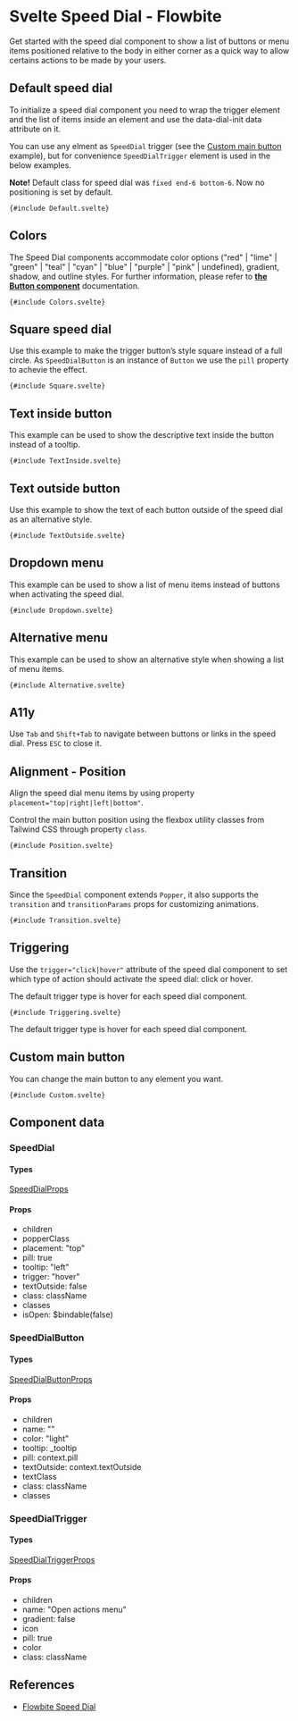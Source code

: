 # Svelte Speed Dial - Flowbite


<script lang="ts">
  import { CompoAttributesViewer, GitHubCompoLinks, toKebabCase } from '../../utils'
  import { P, A, Alert } from '$lib'  
  const dirName = toKebabCase(component_title)
</script>

Get started with the speed dial component to show a list of buttons or menu items positioned relative to the body in either corner as a quick way to allow certains actions to be made by your users.

## Default speed dial

To initialize a speed dial component you need to wrap the trigger element and the list of items inside an element and use the data-dial-init data attribute on it.

You can use any elment as `SpeedDial` trigger (see the [Custom main button](#custom-main-button) example), but for convenience `SpeedDialTrigger` element is used in the below examples.

<Alert>

**Note!** Default class for speed dial was `fixed end-6 bottom-6`. Now no positioning is set by default.

</Alert>

```svelte
{#include Default.svelte}
```

## Colors

The Speed Dial components accommodate color options ("red" | "lime" | "green" | "teal" | "cyan" | "blue" | "purple" | "pink" | undefined), gradient, shadow, and outline styles. For further information, please refer to **[the Button component](https://flowbite-svelte.com/components/button)** documentation.

```svelte
{#include Colors.svelte}
```

## Square speed dial

Use this example to make the trigger button’s style square instead of a full circle. As `SpeedDialButton` is an instance of `Button` we use the `pill` property to achevie the effect.

```svelte
{#include Square.svelte}
```

## Text inside button

This example can be used to show the descriptive text inside the button instead of a tooltip.

```svelte
{#include TextInside.svelte}
```

## Text outside button

Use this example to show the text of each button outside of the speed dial as an alternative style.

```svelte
{#include TextOutside.svelte}
```

## Dropdown menu

This example can be used to show a list of menu items instead of buttons when activating the speed dial.

```svelte
{#include Dropdown.svelte}
```

## Alternative menu

This example can be used to show an alternative style when showing a list of menu items.

```svelte
{#include Alternative.svelte}
```

## A11y

Use `Tab` and `Shift+Tab` to navigate between buttons or links in the speed dial. Press `ESC` to close it.

## Alignment - Position

Align the speed dial menu items by using property `placement="top|right|left|bottom"`.

Control the main button position using the flexbox utility classes from Tailwind CSS through property `class`.

```svelte
{#include Position.svelte}
```

## Transition

Since the `SpeedDial` component extends `Popper`, it also supports the `transition` and `transitionParams` props for customizing animations.

```svelte
{#include Transition.svelte}
```

## Triggering

Use the `trigger="click|hover"` attribute of the speed dial component to set which type of action should activate the speed dial: click or hover.

The default trigger type is hover for each speed dial component.

```svelte
{#include Triggering.svelte}
```

The default trigger type is hover for each speed dial component.

## Custom main button

You can change the main button to any element you want.

```svelte
{#include Custom.svelte}
```

## Component data

### SpeedDial

#### Types

[SpeedDialProps](https://github.com/themesberg/flowbite-svelte/blob/main/src/lib/types.ts#L1485)

#### Props

- children
- popperClass
- placement: "top"
- pill: true
- tooltip: "left"
- trigger: "hover"
- textOutside: false
- class: className
- classes
- isOpen: $bindable(false)

### SpeedDialButton

#### Types

[SpeedDialButtonProps](https://github.com/themesberg/flowbite-svelte/blob/main/src/lib/types.ts#L1500)

#### Props

- children
- name: ""
- color: "light"
- tooltip: _tooltip
- pill: context.pill
- textOutside: context.textOutside
- textClass
- class: className
- classes

### SpeedDialTrigger

#### Types

[SpeedDialTriggerProps](https://github.com/themesberg/flowbite-svelte/blob/main/src/lib/types.ts#L1483)

#### Props

- children
- name: "Open actions menu"
- gradient: false
- icon
- pill: true
- color
- class: className


## References

- [Flowbite Speed Dial](https://flowbite.com/docs/components/speed-dial/)


